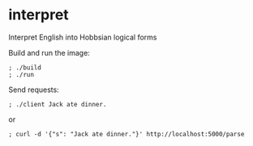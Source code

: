 # interpret
Interpret English into Hobbsian logical forms

Build and run the image:
```
; ./build
; ./run
```

Send requests:
```
; ./client Jack ate dinner.
```
or
```
; curl -d '{"s": "Jack ate dinner."}' http://localhost:5000/parse
```
